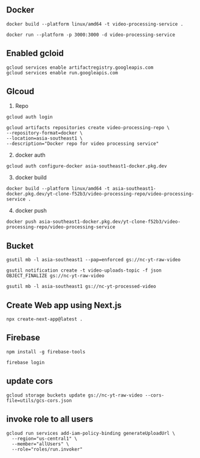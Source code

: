 ## Docker

```
docker build --platform linux/amd64 -t video-processing-service .

docker run --platform -p 3000:3000 -d video-processing-service

```


## Enabled gcloid

```
gcloud services enable artifactregistry.googleapis.com
gcloud services enable run.googleapis.com
```



## Glcoud
1. Repo

```
gcloud auth login

gcloud artifacts repositories create video-processing-repo \
--repository-format=docker \
--location=asia-southeast1 \
--description="Docker repo for video processing service"
```


2. docker auth

```
gcloud auth configure-docker asia-southeast1-docker.pkg.dev
```

3. docker build

```
docker build --platform linux/amd64 -t asia-southeast1-docker.pkg.dev/yt-clone-f52b3/video-processing-repo/video-processing-service .
```

4. docker push

```
docker push asia-southeast1-docker.pkg.dev/yt-clone-f52b3/video-processing-repo/video-processing-service 
```

## Bucket

```
gsutil mb -l asia-southeast1 --pap=enforced gs://nc-yt-raw-video

gsutil notification create -t video-uploads-topic -f json OBJECT_FINALIZE gs://nc-yt-raw-video

gsutil mb -l asia-southeast1 gs://nc-yt-processed-video
```


## Create Web app using Next.js


```
npx create-next-app@latest . 
```


## Firebase 


```
npm install -g firebase-tools 

firebase login
```


## update cors

```
gcloud storage buckets update gs://nc-yt-raw-video --cors-file=utils/gcs-cors.json

```

## invoke role to all users

```
gcloud run services add-iam-policy-binding generateUploadUrl \
  --region="us-central1" \
  --member="allUsers" \
  --role="roles/run.invoker"

```